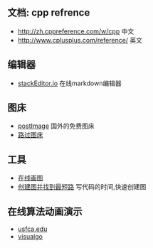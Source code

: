 
## 文档: cpp refrence

 - http://zh.cppreference.com/w/cpp 中文
 - http://www.cplusplus.com/reference/ 英文

## 编辑器

 - [stackEditor.io](https://dillinger.io/) 在线markdown编辑器

## 图床

 - [postImage](https://postimages.org/) 国外的免费图床
 - [路过图床](https://imgchr.com/)

## 工具

 - [在线画图](https://www.draw.io/)
 - [创建图并找到最短路](http://graphonline.ru/en/) 写代码的时间,快速创建图

## 在线算法动画演示

 - [usfca.edu](https://www.cs.usfca.edu/~galles/visualization/Algorithms.html)
 - [visualgo](https://visualgo.net/)
